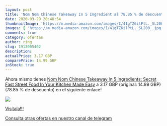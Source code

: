 ```yaml
---
layout: post
title: 'Nom Nom Chinese Takeaway In 5 Ingredient al 78.85 % de descuento'
date: 2020-03-29 20:48:54
thumbnailImage: 'https://m.media-amazon.com/images/I/41gTZ6ilPtL._SL200_.jpg'
images: [ 'https://m.media-amazon.com/images/I/41gTZ6ilPtL._SL200_.jpg' ]
comments: true
category: ofertas
author: ring
slug: 1913005402
description:
actualPrice: 3.17 GBP
comparePrice: 14.99 GBP
inStock: true
---
```


Ahora mismo tienes [Nom Nom Chinese Takeaway In 5 Ingredients: Secret Fast Street Food In Your Kitchen Made Easy](https://www.amazon.com/dp/1913005402/?tag=redken08-20) a 3.17 GBP (original: 14.99 GBP) (78.85 %  de descuento) en el siguiente enlace!

[![](https://m.media-amazon.com/images/I/41gTZ6ilPtL._SL200_.jpg)](https://www.amazon.com/dp/1913005402/?tag=redken08-20)

[Visítala!!!](https://www.amazon.com/dp/1913005402/?tag=redken08-20)

[Consulta otras ofertas en nuestro canal de telegram](https://t.me/s/ofertas25)

